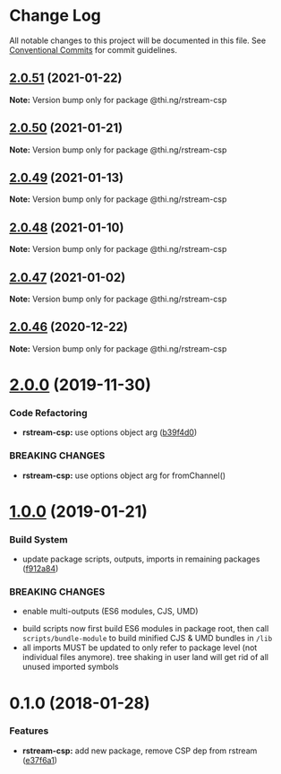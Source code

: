 # Change Log

All notable changes to this project will be documented in this file.
See [Conventional Commits](https://conventionalcommits.org) for commit guidelines.

## [2.0.51](https://github.com/thi-ng/umbrella/compare/@thi.ng/rstream-csp@2.0.50...@thi.ng/rstream-csp@2.0.51) (2021-01-22)

**Note:** Version bump only for package @thi.ng/rstream-csp





## [2.0.50](https://github.com/thi-ng/umbrella/compare/@thi.ng/rstream-csp@2.0.49...@thi.ng/rstream-csp@2.0.50) (2021-01-21)

**Note:** Version bump only for package @thi.ng/rstream-csp





## [2.0.49](https://github.com/thi-ng/umbrella/compare/@thi.ng/rstream-csp@2.0.48...@thi.ng/rstream-csp@2.0.49) (2021-01-13)

**Note:** Version bump only for package @thi.ng/rstream-csp





## [2.0.48](https://github.com/thi-ng/umbrella/compare/@thi.ng/rstream-csp@2.0.47...@thi.ng/rstream-csp@2.0.48) (2021-01-10)

**Note:** Version bump only for package @thi.ng/rstream-csp





## [2.0.47](https://github.com/thi-ng/umbrella/compare/@thi.ng/rstream-csp@2.0.46...@thi.ng/rstream-csp@2.0.47) (2021-01-02)

**Note:** Version bump only for package @thi.ng/rstream-csp





## [2.0.46](https://github.com/thi-ng/umbrella/compare/@thi.ng/rstream-csp@2.0.45...@thi.ng/rstream-csp@2.0.46) (2020-12-22)

**Note:** Version bump only for package @thi.ng/rstream-csp





# [2.0.0](https://github.com/thi-ng/umbrella/compare/@thi.ng/rstream-csp@1.0.33...@thi.ng/rstream-csp@2.0.0) (2019-11-30)

### Code Refactoring

* **rstream-csp:** use options object arg ([b39f4d0](https://github.com/thi-ng/umbrella/commit/b39f4d023fdb90d5ad095b2e50d76e69c2b50843))

### BREAKING CHANGES

* **rstream-csp:** use options object arg for fromChannel()

# [1.0.0](https://github.com/thi-ng/umbrella/compare/@thi.ng/rstream-csp@0.1.125...@thi.ng/rstream-csp@1.0.0) (2019-01-21)

### Build System

* update package scripts, outputs, imports in remaining packages ([f912a84](https://github.com/thi-ng/umbrella/commit/f912a84))

### BREAKING CHANGES

* enable multi-outputs (ES6 modules, CJS, UMD)

- build scripts now first build ES6 modules in package root, then call
  `scripts/bundle-module` to build minified CJS & UMD bundles in `/lib`
- all imports MUST be updated to only refer to package level
  (not individual files anymore). tree shaking in user land will get rid of
  all unused imported symbols

<a name="0.1.0"></a>
# 0.1.0 (2018-01-28)

### Features

* **rstream-csp:** add new package, remove CSP dep from rstream ([e37f6a1](https://github.com/thi-ng/umbrella/commit/e37f6a1))
